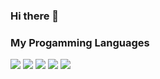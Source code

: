 ### Hi there 👋

<!--
**tunatone0111/tunatone0111** is a ✨ _special_ ✨ repository because its `README.md` (this file) appears on your GitHub profile.

Here are some ideas to get you started:

- 🔭 I’m currently working on ...
- 🌱 I’m currently learning ...
- 👯 I’m looking to collaborate on ...
- 🤔 I’m looking for help with ...
- 💬 Ask me about ...
- 📫 How to reach me: ...
- 😄 Pronouns: ...
- ⚡ Fun fact: ...
-->
<h3>My Progamming Languages</h3>
<p>
    <img src="https://img.shields.io/badge/language-javascript-blue.svg" />
    <img src="https://img.shields.io/badge/Python-20232A?style=flat-square&logo=python&logoColor=blue" />
    <img src="https://img.shields.io/badge/HTML-20232A?style=flat-square&logo=html5&logoColor=d35d6e" />
    <img src="https://img.shields.io/badge/CSS-20232A?style=flat-square&logo=css3&logoColor=efb08c" />
    <img src="https://img.shields.io/badge/TypeScript-20232A?style=flat-square&logo=typescript&logoColor=8bcdcd" />
</p>
